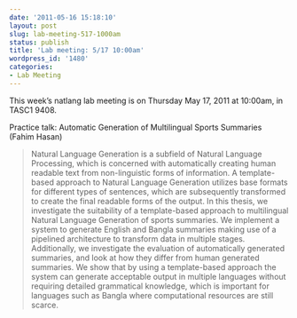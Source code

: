 ```yaml
---
date: '2011-05-16 15:18:10'
layout: post
slug: lab-meeting-517-1000am
status: publish
title: 'Lab meeting: 5/17 10:00am'
wordpress_id: '1480'
categories:
- Lab Meeting
---
```


This week’s natlang lab meeting is on Thursday May 17, 2011 at 10:00am, in TASC1 9408.

Practice talk: Automatic Generation of Multilingual Sports Summaries (Fahim Hasan)


> Natural Language Generation is a subfield of Natural Language Processing,
> which is concerned with automatically creating human readable text from
> non-linguistic forms of information. A template-based approach to Natural
> Language Generation utilizes base formats for different types of sentences,
> which are subsequently transformed to create the final readable forms of the
> output. In this thesis, we investigate the suitability of a template-based
> approach to multilingual Natural Language Generation of sports summaries. We
> implement a system to generate English and Bangla summaries making use of a
> pipelined architecture to transform data in multiple stages. Additionally,
> we investigate the evaluation of automatically generated summaries, and look
> at how they differ from human generated summaries. We show that by using a
> template-based approach the system can generate acceptable output in
> multiple languages without requiring detailed grammatical knowledge, which
> is important for languages such as Bangla where computational resources are
> still scarce.




